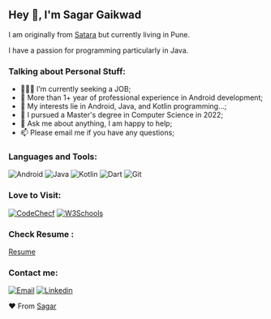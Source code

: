 
## Hey 👋, I'm Sagar Gaikwad

I am originally from [Satara](https://en.wikipedia.org/wiki/Satara_(city)) but currently living in Pune.

I have a passion for programming particularly in Java.

### Talking about Personal Stuff:

- 👨🏽‍💻 I’m currently seeking a JOB;
- 📲 More than 1+ year of professional experience in Android development;
- 🤔 My interests lie in Android, Java, and Kotlin programming...;
- 💼 I pursued a Master's degree in Computer Science in 2022;
- 💬 Ask me about anything, I am happy to help;
- 📫 Please email me if you have any questions;


### Languages and Tools:

![Android](https://img.shields.io/badge/-Android-fff?&logo=Android)
![Java](https://img.shields.io/badge/-Java-fff?&logo=Java)
![Kotlin](https://img.shields.io/badge/-Kotlin-fff?&logo=Kotlin)
![Dart](https://img.shields.io/badge/-Dart-fff?&logo=Dart)
![Git](https://img.shields.io/badge/-Git-fff?&logo=Git)

### Love to Visit:
[![CodeChecf](https://img.shields.io/badge/Codechef-%23B92B27.svg?&style=for-the-badge&logo=Codechef&logoColor=white)](https://www.codechef.com/)
[![W3Schools](https://img.shields.io/badge/W3Schools-04AA6D?style=for-the-badge&logo=W3Schools&logoColor=white)](https://www.w3schools.com/java/)

### Check Resume : 
[Resume](https://drive.google.com/file/d/1VxCEpPaeMwyVo6PiYuYYZNkV3zn7NJaY/view?usp=drive_link)


### Contact me:
 [![Email](https://img.shields.io/badge/Gmail-D14836?style=for-the-badge&logo=gmail&logoColor=white)](mailto:sagargaikwad3851@gmail.com)
 [![Linkedin](https://img.shields.io/badge/LinkedIn-0077B5?style=for-the-badge&logo=linkedin&logoColor=white)](https://www.linkedin.com/in/sagar-gaikwad-2b6118263)



❤ From [Sagar](https://github.com/sagargaikwad-github)
